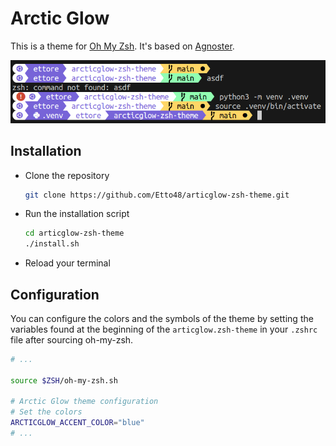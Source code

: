 # Arctic Glow

This is a theme for [Oh My Zsh](https://ohmyz.sh). It's based on [Agnoster](https://gist.github.com/3712874).

![Example](example.png)

## Installation

- Clone the repository

  ```sh
  git clone https://github.com/Etto48/articglow-zsh-theme.git
  ```

- Run the installation script

  ```sh
  cd articglow-zsh-theme
  ./install.sh
  ```

- Reload your terminal

## Configuration

You can configure the colors and the symbols of the theme by setting the variables
found at the beginning of the `articglow.zsh-theme` in your `.zshrc` file after sourcing oh-my-zsh.

```sh
# ...

source $ZSH/oh-my-zsh.sh

# Arctic Glow theme configuration
# Set the colors
ARCTICGLOW_ACCENT_COLOR="blue"
# ...
```
